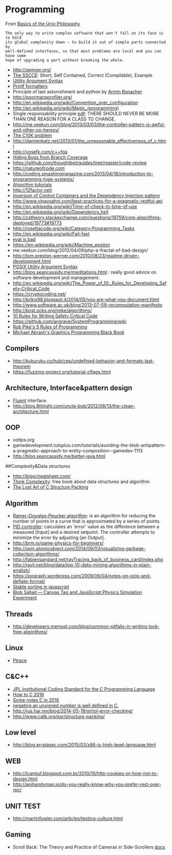# Programming

From [Basics of the Unix Philosophy](http://catb.org/~esr/writings/taoup/html/ch01s06.html)

    The only way to write complex software that won't fall on its face is to hold
    its global complexity down — to build it out of simple parts connected by
    well-defined interfaces, so that most problems are local and you can have some
    hope of upgrading a part without breaking the whole.

 - http://semver.org/
 - [The SSCCE](http://sscce.org/): Short, Self Contained, Correct (Compilable), Example
 - [Utility Argument Syntax](http://pubs.opengroup.org/onlinepubs/009696699/basedefs/xbd_chap12.html)
 - [Printf formatters](http://www.pixelbeat.org/programming/gcc/int_types/)
 - Principle of last astonishment and python by [Armin Ronacher](http://lucumr.pocoo.org/2011/7/9/python-and-pola/)
 - http://poormansprofiler.org/
 - http://en.wikipedia.org/wiki/Convention_over_configuration
 - http://en.wikipedia.org/wiki/Magic_(programming)
 - Single responsability principle [pdf](http://www.objectmentor.com/resources/articles/srp.pdf): THERE SHOULD NEVER BE MORE THAN ONE REASON FOR A CLASS TO CHANGE.
 - http://me.veekun.com/blog/2013/03/03/the-controller-pattern-is-awful-and-other-oo-heresy/
 - [The C10K problem](http://www.kegel.com/c10k.html)
 - http://damienkatz.net/2013/01/the_unreasonable_effectiveness_of_c.html
 - http://yosefk.com/c++fqa
 - [Hiding Bugs from Branch Coverage](http://blog.regehr.org/archives/872)
 - https://github.com/thoughtbot/guides/tree/master/code-review
 - http://natureofcode.com
 - http://coding.smashingmagazine.com/2013/04/18/introduction-to-programming-type-systems/
 - [Algorithm tutorials](http://community.topcoder.com/tc?module=Static&d1=tutorials&d2=alg_index)
 - http://12factor.net/
 - [Inversion of Control Containers and the Dependency Injection pattern](http://martinfowler.com/articles/injection.html)
 - http://www.vinaysahni.com/best-practices-for-a-pragmatic-restful-api
 - http://en.wikipedia.org/wiki/Time-of-check-to-time-of-use
 - http://en.wikipedia.org/wiki/Dependency_hell
 - http://cstheory.stackexchange.com/questions/19759/core-algorithms-deployed/19773#19773
 - http://rosettacode.org/wiki/Category:Programming_Tasks
 - http://en.wikipedia.org/wiki/Fail-fast
 - [eval is bad](http://me.veekun.com/blog/2012/03/24/on-principle/)
 - https://en.wikipedia.org/wiki/Machine_epsilon
 - me.veekun.com/blog/2012/04/09/php-a-fractal-of-bad-design/
 - http://tom.preston-werner.com/2010/08/23/readme-driven-development.html
 - [POSIX Utility Argument Syntax](http://pubs.opengroup.org/onlinepubs/9699919799/basedefs/V1_chap12.html)
 - http://blog.seancassidy.me/meditations.html : really good advice on software development and management.
 - http://en.wikipedia.org/wiki/The_Power_of_10:_Rules_for_Developing_Safety-Critical_Code
 - https://cryptocoding.net/
 - http://brikis98.blogspot.it/2014/05/you-are-what-you-document.html
 - http://www.software.ac.uk/blog/2013-07-09-recomputation-manifesto
 - http://bost.ocks.org/mike/algorithms/
 - [10 Rules for Writing Safety Critical Code](http://spinroot.com/p10/)
 - https://github.com/angrave/SystemProgramming/wiki
 - [Rob Pike's 5 Rules of Programming](http://users.ece.utexas.edu/~adnan/pike.html)
 - [Michael Abrash's Graphics Programming Black Book](https://github.com/jagregory/abrash-black-book)

## Compilers

 - http://kukuruku.co/hub/cpp/undefined-behavior-and-fermats-last-theorem
 - https://fuzzing-project.org/tutorial-cflags.html

## Architecture, Interface&pattern design

 - [Fluent](http://martinfowler.com/bliki/FluentInterface.html) interface.
 - http://blog.8thlight.com/uncle-bob/2012/08/13/the-clean-architecture.html

## OOP

 - ootips.org
 - gamedevelopment.tutsplus.com/tutorials/avoiding-the-blob-antipattern-a-pragmatic-approach-to-entity-composition--gamedev-1113
 - http://blog.seancassidy.me/better-java.html

##Complexity&Data structures

 - http://bigocheatsheet.com/
 - [Think Complexity](http://greenteapress.com/complexity/index.html): free book about data structures and algorithm
 - [The Lost Art of C Structure Packing](http://www.catb.org/esr/structure-packing/)

## Algorithm

 - [Ramer–Douglas–Peucker algorithm](http://en.wikipedia.org/wiki/Ramer%E2%80%93Douglas%E2%80%93Peucker_algorithm): is an algorithm for reducing the number of points in a curve that is approximated by a series of points.
 - [PID controller](http://playground.arduino.cc/Code/PIDLibrary): calculates an 'error' value as the difference between a measured [Input] and a desired setpoint. The controller attempts to minimize the error by adjusting [an Output].
 - http://brm.io/game-physics-for-beginners/
 - http://spin.atomicobject.com/2014/09/03/visualizing-garbage-collection-algorithms/
 - http://fabiensanglard.net/rayTracing_back_of_business_card/index.php
 - http://rayli.net/blog/data/top-10-data-mining-algorithms-in-plain-english/
 - https://pograph.wordpress.com/2009/06/04/notes-on-gzip-and-deflate-format/
 - [Stable sorting in javascript](http://blog.vjeux.com/2010/javascript/javascript-sorting-table.html)
 - [Blob Sallad — Canvas Tag and JavaScript Physics Simulation Experiment](https://dev.opera.com/articles/blob-sallad-canvas-tag-and-javascript/)

## Threads

 - http://developers.memsql.com/blog/common-pitfalls-in-writing-lock-free-algorithms/
 
## Linux

 - [Ptrace](http://mikecvet.wordpress.com/2010/08/14/ptrace-tutorial/)

## C&C++

 - [JPL Institutional Coding Standard for the C Programming Language ](http://lars-lab.jpl.nasa.gov/JPL_Coding_Standard_C.pdf)
 - [How to C 2016](https://matt.sh/howto-c)
 - [Some notes C in 2016](http://blog.erratasec.com/2016/01/some-notes-c-in-2016.html)
 - [negating an unsigned number is well defined in C.](http://stackoverflow.com/questions/1269019/what-should-happen-to-the-negation-of-a-size-t-i-e-sizeofstruct-foo/1269049#1269049)
 - http://rus.har.mn/blog/2014-05-19/strtol-error-checking/
 - http://www.catb.org/esr/structure-packing/


## Low level

 - http://blog.erratasec.com/2015/03/x86-is-high-level-language.html

WEB
---
 - http://lcamtuf.blogspot.com.br/2010/10/http-cookies-or-how-not-to-design.html
 - http://apihandyman.io/do-you-really-know-why-you-prefer-rest-over-rpc/

UNIT TEST
---------

 - http://martinfowler.com/articles/testing-culture.html

## Gaming

 - Scroll Back: The Theory and Practice of Cameras in Side-Scrollers [docs](https://docs.google.com/document/d/1iNSQIyNpVGHeak6isbP6AHdHD50gs8MNXF1GCf08efg/pub)
